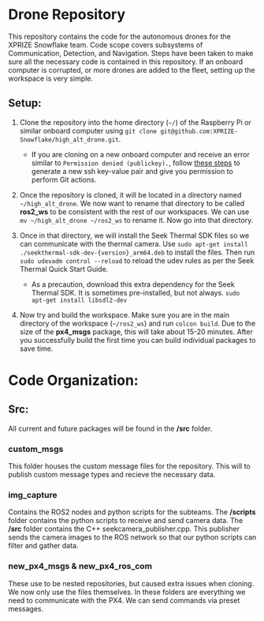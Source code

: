 # Drone Repository
This repository contains the code for the autonomous drones for the XPRIZE Snowflake team. Code scope covers subsystems of Communication, Detection, and Navigation. Steps have been taken to make sure all the necessary code is contained in this repository. If an onboard computer is corrupted, or more drones are added to the fleet, setting up the workspace is very simple.

## Setup:
1. Clone the repository into the home directory (`~/`) of the Raspberry Pi or similar onboard computer using `git clone git@github.com:XPRIZE-Snowflake/high_alt_drone.git`.

    - If you are cloning on a new onboard computer and receive an error similar to `Permission denied (publickey).`, follow [these steps](https://docs.github.com/en/authentication/connecting-to-github-with-ssh/generating-a-new-ssh-key-and-adding-it-to-the-ssh-agent) to generate a new ssh key-value pair and give you permission to perform Git actions.

2. Once the repository is cloned, it will be located in a directory named `~/high_alt_drone`. We now want to rename that directory to be called **ros2_ws** to be consistent with the rest of our workspaces. We can use `mv ~/high_alt_drone ~/ros2_ws` to rename it. Now go into that directory.

3. Once in that directory, we will install the Seek Thermal SDK files so we can communicate with the thermal camera. Use `sudo apt-get install ./seekthermal-sdk-dev-{version}_arm64.deb` to install the files. Then run `sudo udevadm control --reload` to reload the udev rules as per the Seek Thermal Quick Start Guide.
    - As a precaution, download this extra dependency for the Seek Thermal SDK. It is sometimes pre-installed, but not always. `sudo apt-get install libsdl2-dev`
  
4. Now try and build the workspace. Make sure you are in the main directory of the workspace (`~/ros2_ws`) and run `colcon build`. Due to the size of the **px4_msgs** package, this will take about 15-20 minutes. After you successfully build the first time you can build individual packages to save time. 

# Code Organization: 

## Src:
All current and future packages will be found in the **/src** folder.

### custom_msgs
This folder houses the custom message files for the repository. This will to publish custom message types and recieve the necessary data.

### img_capture
Contains the ROS2 nodes and python scripts for the subteams. The **/scripts** folder contains the python scripts to receive and send camera data. The **/src** folder contains the C++ seekcamera_publisher.cpp. This publisher sends the camera images to the ROS network so that our python scripts can filter and gather data.

### new_px4_msgs & new_px4_ros_com
These use to be nested repositories, but caused extra issues when cloning. We now only use the files themselves. In these folders are everything we need to communicate with the PX4. We can send commands via preset messages.
